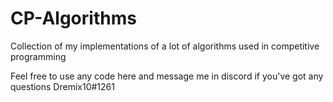 # CP-Algorithms
Collection of my implementations of a lot of algorithms used in competitive programming

Feel free to use any code here and message me in discord if you've got any questions
Dremix10#1261


